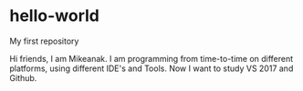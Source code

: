 # hello-world
My first repository

Hi friends,
I am Mikeanak. I am programming from time-to-time on different platforms, using different IDE's and Tools. Now I want to study VS 2017 and Github.
